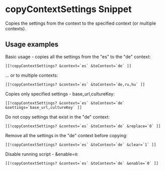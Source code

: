 # copyContextSettings Snippet

Copies the settings from the context to the specified context (or multiple contexts).

## Usage examples

Basic usage - copies all the settings from the "es" to the "de" context:

```
[[!copyContextSettings? &context=`es` &toContext=`de` ]]
```

... or to multiple contexts:

```
[[!copyContextSettings? &context=`es` &toContext=`de,ru,hu` ]]
```

Copies only specified settings - base_url,cultureKey:

```
[[!copyContextSettings? &context=`es` &toContext=`de` &settings=`base_url,cultureKey` ]]
```

Do not copy settings that exist in the "de" context:

```
[[!copyContextSettings? &context=`es` &toContext=`de` &replace=`0` ]]
```

Remove all the settings in the "de" context before copying:

```
[[!copyContextSettings? &context=`es` &toContext=`de` &clear=`1` ]]
```

Disable running script - &enable=`0`:

```
[[!copyContextSettings? &context=`es` &toContext=`de` &enable=`0` ]]
```
